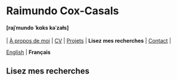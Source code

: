 # Raimundo Cox-Casals
#### [rajˈmundo ˈkɑks kəˈzaɫs]

| [À propos de moi](LISMOI.md) | [CV](cvfr.md) | [Projets](projectsfr.md) | **Lisez mes recherches** | [Contact](contactfr.md) |

[English](../papers.md) \| **Français**

## Lisez mes recherches
